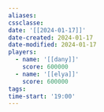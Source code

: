 ```yaml
---
aliases: 
cssclasse: 
date: '[[2024-01-17]]'
date-created: 2024-01-17
date-modified: 2024-01-17
players:
  - name: '[[dany]]'
    score: 600000
  - name: '[[elya]]'
    score: 600000
tags: 
time-start: '19:00'
---
```

